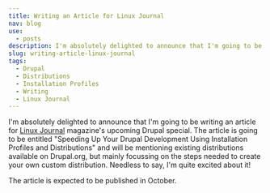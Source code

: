 ```yaml
---
title: Writing an Article for Linux Journal
nav: blog
use:
  - posts
description: I'm absolutely delighted to announce that I'm going to be writing an article for Linux Journal magazine's upcoming Drupal special.
slug: writing-article-linux-journal
tags:
  - Drupal
  - Distributions
  - Installation Profiles
  - Writing
  - Linux Journal
---
```

I'm absolutely delighted to announce that I'm going to be writing an article for [Linux Journal](http://www.linuxjournal.com) magazine's upcoming Drupal special. The article is going to be entitled "Speeding Up Your Drupal Development Using Installation Profiles and Distributions" and will be mentioning existing distributions available on Drupal.org, but mainly focussing on the steps needed to create your own custom distribution. Needless to say, I'm quite excited about it!

The article is expected to be published in October.